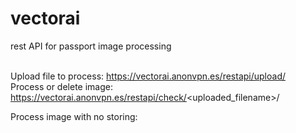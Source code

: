 # vectorai
rest API for passport image processing<br><br>

Upload file to process: https://vectorai.anonvpn.es/restapi/upload/<br>
Process or delete image: https://vectorai.anonvpn.es/restapi/check/<uploaded_filename\>/

Process image with no storing: 
